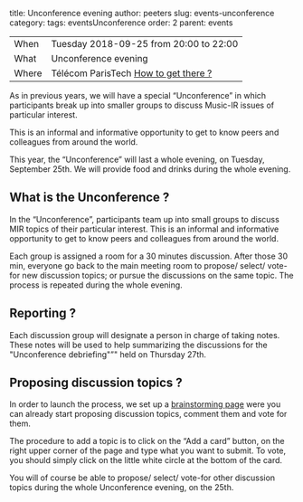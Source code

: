 title: Unconference evening
author: peeters
slug: events-unconference
category:
tags: eventsUnconference
order: 2
parent: events

<TABLE>
<TR><TD class=xlDate>When</TD><TD class=xlGrey>
Tuesday 2018-09-25 from 20:00 to 22:00
</TD></TR><TD class=xlDate>What</TD><TD class=xlGrey>
Unconference evening
</TD></TR><TD class=xlDate>Where</TD><TD class=xlGrey>
Télécom ParisTech <A HREF="../pages/venue-tpt.html">How to get there ?</A>
</TD></TR>
</TABLE>

<P></P>


As in previous years, we will have a special “Unconference” in which participants break up into smaller groups to discuss Music-IR issues of particular interest.

This is an informal and informative opportunity to get to know peers and colleagues from around the world.

This year, the “Unconference” will last a whole evening, on Tuesday, September 25th. We will provide food and drinks during the whole evening.


## What is the Unconference ?

In the “Unconference”, participants team up into small groups to discuss MIR topics of their particular interest. This is an informal and informative opportunity to get to know peers and colleagues from around the world.

Each group is assigned a room for a 30 minutes discussion. After those 30 min, everyone go back to the main meeting room to propose/ select/ vote-for new discussion topics; or pursue the discussions on the same topic. The process is repeated during the whole evening.

## Reporting ?

Each discussion group will designate a person in charge of taking notes. These notes will be used to help summarizing the discussions for the "Unconference debriefing"”" held on Thursday 27th.

## Proposing discussion topics ?

In order to launch the process, we set up a [brainstorming page](https://dotstorming.com/b/5b9b86622a07d52717effa5c) were you can already start proposing discussion topics, comment them and vote for them.

The procedure to add a topic is to click on the “Add a card” button, on the right upper corner of the page and type what you want to submit. To vote, you should simply click on the little white circle at the bottom of the card.

You will of course be able to propose/ select/ vote-for other discussion topics during the whole Unconference evening, on the 25th.
